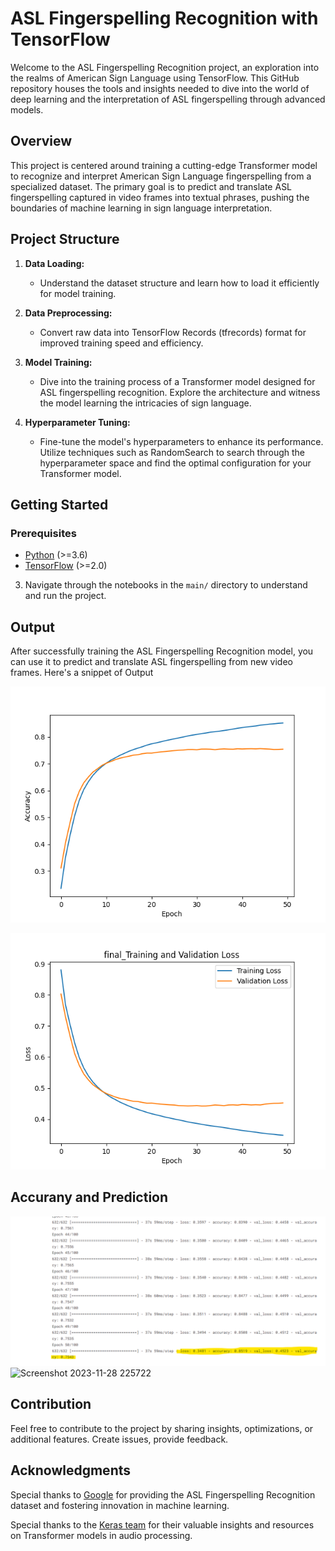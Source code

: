 # ASL Fingerspelling Recognition with TensorFlow

Welcome to the ASL Fingerspelling Recognition project, an exploration into the realms of American Sign Language using TensorFlow. This GitHub repository houses the tools and insights needed to dive into the world of deep learning and the interpretation of ASL fingerspelling through advanced models.

## Overview

This project is centered around training a cutting-edge Transformer model to recognize and interpret American Sign Language fingerspelling from a specialized dataset. The primary goal is to predict and translate ASL fingerspelling captured in video frames into textual phrases, pushing the boundaries of machine learning in sign language interpretation.

## Project Structure

1. **Data Loading:**
   - Understand the dataset structure and learn how to load it efficiently for model training.

2. **Data Preprocessing:**
   - Convert raw data into TensorFlow Records (tfrecords) format for improved training speed and efficiency.

3. **Model Training:**
   - Dive into the training process of a Transformer model designed for ASL fingerspelling recognition. Explore the architecture and witness the model learning the intricacies of sign language.

4. **Hyperparameter Tuning:**
   - Fine-tune the model's hyperparameters to enhance its performance. Utilize techniques such as RandomSearch to search through the hyperparameter space and find the optimal configuration for your Transformer model.

## Getting Started

### Prerequisites

- [Python](https://www.python.org/) (>=3.6)
- [TensorFlow](https://www.tensorflow.org/) (>=2.0)

3. Navigate through the notebooks in the `main/` directory to understand and run the project.
## Output

After successfully training the ASL Fingerspelling Recognition model, you can use it to predict and translate ASL fingerspelling from new video frames. Here's a snippet of Output

![Screenshot](https://github.com/jaickeyminj/Building-a-Sign-Language-Model-/blob/main/final_training_validation_accuracy_plot.png)

![Screenshot](https://github.com/jaickeyminj/Building-a-Sign-Language-Model-/blob/main/final_training_validation_loss_plot.png)

## Accurany and Prediction
![Screenshot](https://github.com/jaickeyminj/Building-a-Sign-Language-Model-/blob/main/Prediction_Accuracy.png)
 ![Screenshot 2023-11-28 225722](https://github.com/jaickeyminj/Building-a-Sign-Language-Model-/assets/76790652/979bc92f-9b9c-4177-bccc-83a2b45b4726)

## Contribution
Feel free to contribute to the project by sharing insights, optimizations, or additional features. Create issues, provide feedback.

## Acknowledgments

Special thanks to [Google](https://www.google.com/) for providing the ASL Fingerspelling Recognition dataset and fostering innovation in machine learning.

Special thanks to the [Keras team](https://keras.io/examples/audio/transformer_asr/) for their valuable insights and resources on Transformer models in audio processing.




